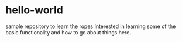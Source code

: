 # hello-world
sample repository to learn the ropes
Interested in learning some of the basic functionality and how to go about things here.
